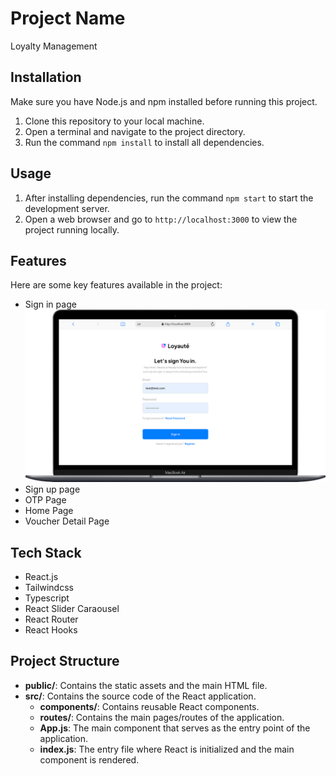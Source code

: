 # Project Name

Loyalty Management

## Installation

Make sure you have Node.js and npm installed before running this project.

1. Clone this repository to your local machine.
2. Open a terminal and navigate to the project directory.
3. Run the command `npm install` to install all dependencies.

## Usage

1. After installing dependencies, run the command `npm start` to start the development server.
2. Open a web browser and go to `http://localhost:3000` to view the project running locally.

## Features

Here are some key features available in the project:

- Sign in page
  ![Project Preview](/public/images/sign-in.png)
- Sign up page
- OTP Page
- Home Page
- Voucher Detail Page

## Tech Stack

- React.js
- Tailwindcss
- Typescript
- React Slider Caraousel
- React Router
- React Hooks

## Project Structure

- **public/**: Contains the static assets and the main HTML file.
- **src/**: Contains the source code of the React application.
  - **components/**: Contains reusable React components.
  - **routes/**: Contains the main pages/routes of the application.
  - **App.js**: The main component that serves as the entry point of the application.
  - **index.js**: The entry file where React is initialized and the main component is rendered.
